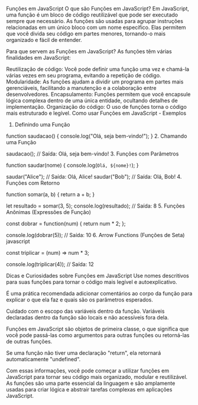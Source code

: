 Funções em JavaScript
O que são Funções em JavaScript?
Em JavaScript, uma função é um bloco de código reutilizável que pode ser executado sempre que necessário. As funções são usadas para agrupar instruções relacionadas em um único bloco com um nome específico. Elas permitem que você divida seu código em partes menores, tornando-o mais organizado e fácil de entender.

Para que servem as Funções em JavaScript?
As funções têm várias finalidades em JavaScript:

Reutilização de código: Você pode definir uma função uma vez e chamá-la várias vezes em seu programa, evitando a repetição de código.
Modularidade: As funções ajudam a dividir um programa em partes mais gerenciáveis, facilitando a manutenção e a colaboração entre desenvolvedores.
Encapsulamento: Funções permitem que você encapsule lógica complexa dentro de uma única entidade, ocultando detalhes de implementação.
Organização do código: O uso de funções torna o código mais estruturado e legível.
Como usar Funções em JavaScript - Exemplos

1. Definindo uma Função

function saudacao() {
  console.log("Olá, seja bem-vindo!");
}
2. Chamando uma Função

saudacao(); // Saída: Olá, seja bem-vindo!
3. Funções com Parâmetros

function saudar(nome) {
  console.log(`Olá, ${nome}!`);
}

saudar("Alice"); // Saída: Olá, Alice!
saudar("Bob"); // Saída: Olá, Bob!
4. Funções com Retorno

function somar(a, b) {
  return a + b;
}

let resultado = somar(3, 5);
console.log(resultado); // Saída: 8
5. Funções Anônimas (Expressões de Função)

const dobrar = function(num) {
  return num * 2;
};

console.log(dobrar(5)); // Saída: 10
6. Arrow Functions (Funções de Seta)
javascript

const triplicar = (num) => num * 3;

console.log(triplicar(4)); // Saída: 12

Dicas e Curiosidades sobre Funções em JavaScript
Use nomes descritivos para suas funções para tornar o código mais legível e autoexplicativo.

É uma prática recomendada adicionar comentários ao corpo da função para explicar o que ela faz e quais são os parâmetros esperados.

Cuidado com o escopo das variáveis dentro da função. Variáveis declaradas dentro da função são locais e não acessíveis fora dela.

Funções em JavaScript são objetos de primeira classe, o que significa que você pode passá-las como argumentos para outras funções ou retorná-las de outras funções.

Se uma função não tiver uma declaração "return", ela retornará automaticamente "undefined".

Com essas informações, você pode começar a utilizar funções em JavaScript para tornar seu código mais organizado, modular e reutilizável. As funções são uma parte essencial da linguagem e são amplamente usadas para criar lógica e abstrair tarefas complexas em aplicações JavaScript.